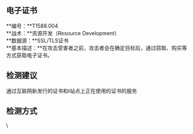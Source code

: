 ## 电子证书  
**编号：**T1588.004  
**战术：**资源开发（Resource Development）  
**数据源：**SSL/TLS证书  
**基本描述：**在攻击受害者之前，攻击者会在确定目标后，通过窃取、购买等方式获取电子证书。  
## 检测建议  
通过互联网新发行的证书和t站点上正在使用的证书的服务  
## 检测方式  
\